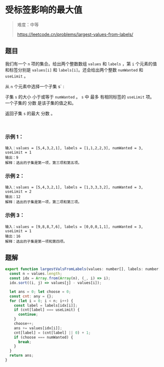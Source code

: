 # 受标签影响的最大值

> 难度：中等
>
> https://leetcode.cn/problems/largest-values-from-labels/

## 题目

我们有一个 `n` 项的集合。给出两个整数数组 `values` 和 `labels` ，第 `i` 个元素的值和标签分别是 `values[i]` 和 `labels[i]`。还会给出两个整数 `numWanted` 和 `useLimit` 。

从 `n` 个元素中选择一个子集 s` :

子集 `s` 的大小 小于或等于 `numWanted` 。
`s` 中 最多 有相同标签的 `useLimit` 项。
一个子集的 分数 是该子集的值之和。

返回子集 `s` 的最大 分数 。

 

### 示例 1：
```
输入：values = [5,4,3,2,1], labels = [1,1,2,2,3], numWanted = 3, useLimit = 1
输出：9
解释：选出的子集是第一项，第三项和第五项。
```

### 示例 2：
```
输入：values = [5,4,3,2,1], labels = [1,3,3,3,2], numWanted = 3, useLimit = 2
输出：12
解释：选出的子集是第一项，第二项和第三项。
```

### 示例 3：
```
输入：values = [9,8,8,7,6], labels = [0,0,0,1,1], numWanted = 3, useLimit = 1
输出：16
解释：选出的子集是第一项和第四项。
```

## 题解

```javascript
export function largestValsFromLabels(values: number[], labels: number[], numWanted: number, useLimit: number): number {
  const n = values.length;
  const idx = Array.from(Array(n), (_, i) => i);
  idx.sort((i, j) => values[j] - values[i]);

  let ans = 0; let choose = 0;
  const cnt: any = {};
  for (let i = 0; i < n; i++) {
    const label = labels[idx[i]];
    if (cnt[label] === useLimit) {
      continue;
    }
    choose++;
    ans += values[idx[i]];
    cnt[label] = (cnt[label] || 0) + 1;
    if (choose === numWanted) {
      break;
    }
  }
  return ans;
}

```
